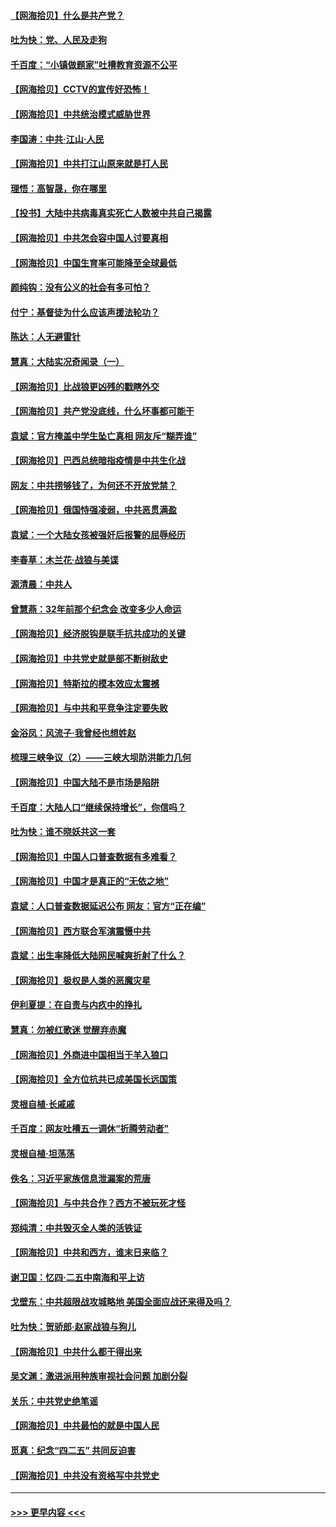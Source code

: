 #### [【网海拾贝】什么是共产党？](../pages/nsc993/n12962781.md?t=05210901) 
#### [吐为快：党、人民及走狗](../pages/nsc993/n12962747.md?t=05210901) 
#### [千百度：“小镇做题家”吐槽教育资源不公平](../pages/nsc993/n12962705.md?t=05210901) 
#### [【网海拾贝】CCTV的宣传好恐怖！](../pages/nsc993/n12959984.md?t=05210901) 
#### [【网海拾贝】中共统治模式威胁世界](../pages/nsc993/n12957622.md?t=05210901) 
#### [李国涛：中共‧江山‧人民](../pages/nsc993/n12957502.md?t=05210901) 
#### [【网海拾贝】中共打江山原来就是打人民](../pages/nsc993/n12954345.md?t=05210901) 
#### [理悟：高智晟，你在哪里](../pages/nsc993/n12953115.md?t=05210901) 
#### [【投书】大陆中共病毒真实死亡人数被中共自己揭露](../pages/nsc993/n12953050.md?t=05210901) 
#### [【网海拾贝】中共怎会容中国人讨要真相](../pages/nsc993/n12952161.md?t=05210901) 
#### [【网海拾贝】中国生育率可能降至全球最低](../pages/nsc993/n12948793.md?t=05210901) 
#### [颜纯钩：没有公义的社会有多可怕？](../pages/nsc993/n12947626.md?t=05210901) 
#### [付宁：基督徒为什么应该声援法轮功？](../pages/nsc993/n12947233.md?t=05210901) 
#### [陈达：人无避雷针](../pages/nsc993/n12947098.md?t=05210901) 
#### [慧真：大陆实况奇闻录（一）](../pages/nsc993/n12945811.md?t=05210901) 
#### [【网海拾贝】比战狼更凶残的戳瞎外交](../pages/nsc993/n12945717.md?t=05210901) 
#### [【网海拾贝】共产党没底线，什么坏事都可能干](../pages/nsc993/n12942090.md?t=05210901) 
#### [袁斌：官方掩盖中学生坠亡真相 网友斥“糊弄谁”](../pages/nsc993/n12942029.md?t=05210901) 
#### [【网海拾贝】巴西总统暗指疫情是中共生化战](../pages/nsc993/n12938999.md?t=05210901) 
#### [网友：中共捞够钱了，为何还不开放党禁？](../pages/nsc993/n12938952.md?t=05210901) 
#### [【网海拾贝】俄国恃强凌弱，中共恶贯满盈](../pages/nsc993/n12936626.md?t=05210901) 
#### [袁斌：一个大陆女孩被强奸后报警的屈辱经历](../pages/nsc993/n12936547.md?t=05210901) 
#### [李春草：木兰花·战狼与美谍](../pages/nsc993/n12935995.md?t=05210901) 
#### [源清晨：中共人](../pages/nsc993/n12935589.md?t=05210901) 
#### [曾慧燕：32年前那个纪念会 改变多少人命运](../pages/nsc993/n12934233.md?t=05210901) 
#### [【网海拾贝】经济脱钩是联手抗共成功的关键](../pages/nsc993/n12934176.md?t=05210901) 
#### [【网海拾贝】中共党史就是部不断树敌史](../pages/nsc993/n12932844.md?t=05210901) 
#### [【网海拾贝】特斯拉的模本效应太震撼](../pages/nsc993/n12925626.md?t=05210901) 
#### [【网海拾贝】与中共和平竞争注定要失败](../pages/nsc993/n12923326.md?t=05210901) 
#### [金浴凤：风流子‧我曾经也想姓赵](../pages/nsc993/n12920911.md?t=05210901) 
#### [梳理三峡争议（2）——三峡大坝防洪能力几何](../pages/nsc993/n12920173.md?t=05210901) 
#### [【网海拾贝】中国大陆不是市场是陷阱](../pages/nsc993/n12920143.md?t=05210901) 
#### [千百度：大陆人口“继续保持增长”，你信吗？](../pages/nsc993/n12918946.md?t=05210901) 
#### [吐为快：谁不晓妖共这一套](../pages/nsc993/n12918941.md?t=05210901) 
#### [【网海拾贝】中国人口普查数据有多难看？](../pages/nsc993/n12917822.md?t=05210901) 
#### [【网海拾贝】中国才是真正的“无依之地”](../pages/nsc993/n12915845.md?t=05210901) 
#### [袁斌：人口普查数据延迟公布 网友：官方“正在编”](../pages/nsc993/n12915748.md?t=05210901) 
#### [【网海拾贝】西方联合军演震慑中共](../pages/nsc993/n12913466.md?t=05210901) 
#### [袁斌：出生率降低大陆网民喊爽折射了什么？](../pages/nsc993/n12913365.md?t=05210901) 
#### [【网海拾贝】极权是人类的恶魔灾星](../pages/nsc993/n12910697.md?t=05210901) 
#### [伊利夏提：在自责与内疚中的挣扎](../pages/nsc993/n12910493.md?t=05210901) 
#### [慧真：勿被红歌迷 觉醒弃赤魔](../pages/nsc993/n12910485.md?t=05210901) 
#### [【网海拾贝】外商进中国相当于羊入狼口](../pages/nsc993/n12908274.md?t=05210901) 
#### [【网海拾贝】全方位抗共已成美国长远国策](../pages/nsc993/n12906878.md?t=05210901) 
#### [灵根自植‧长戚戚](../pages/nsc993/n12905585.md?t=05210901) 
#### [千百度：网友吐槽五一调休“折腾劳动者”](../pages/nsc993/n12905934.md?t=05210901) 
#### [灵根自植‧坦荡荡](../pages/nsc993/n12905562.md?t=05210901) 
#### [佚名：习近平家族信息泄漏案的荒唐](../pages/nsc993/n12904705.md?t=05210901) 
#### [【网海拾贝】与中共合作？西方不被玩死才怪](../pages/nsc993/n12903873.md?t=05210901) 
#### [郑纯清：中共毁灭全人类的活铁证](../pages/nsc993/n12903785.md?t=05210901) 
#### [【网海拾贝】中共和西方，谁末日来临？](../pages/nsc993/n12903482.md?t=05210901) 
#### [谢卫国：忆四‧二五中南海和平上访](../pages/nsc993/n12902192.md?t=05210901) 
#### [戈壁东：中共超限战攻城略地 美国全面应战还来得及吗？](../pages/nsc993/n12902297.md?t=05210901) 
#### [吐为快：贺骄郎‧赵家战狼与狗儿](../pages/nsc993/n12902280.md?t=05210901) 
#### [【网海拾贝】中共什么都干得出来](../pages/nsc993/n12897500.md?t=05210901) 
#### [吴文渊：激进派用种族审视社会问题 加剧分裂](../pages/nsc993/n12893881.md?t=05210901) 
#### [关乐：中共党史绝笔谣](../pages/nsc993/n12897270.md?t=05210901) 
#### [【网海拾贝】中共最怕的就是中国人民](../pages/nsc993/n12894705.md?t=05210901) 
#### [觅真：纪念“四二五” 共同反迫害](../pages/nsc993/n12894553.md?t=05210901) 
#### [【网海拾贝】中共没有资格写中共党史](../pages/nsc993/n12892231.md?t=05210901) 

----
#### [ >>> 更早内容 <<< ](../indexes/nsc993-earlier.md)
